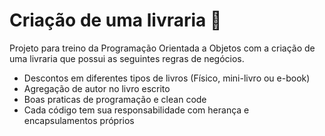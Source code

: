 # Criação de uma livraria :book:

Projeto para treino da Programação Orientada a Objetos com a criação de uma livraria que possui as seguintes regras de negócios.

- Descontos em diferentes tipos de livros (Físico, mini-livro ou e-book)
- Agregação de autor no livro escrito
- Boas praticas de programação e clean code
- Cada código tem sua responsabilidade com herança e encapsulamentos próprios